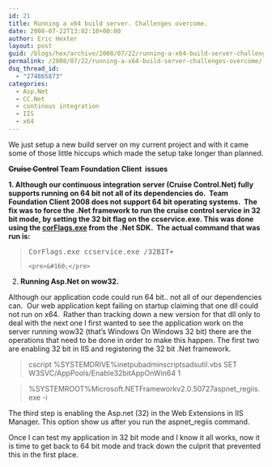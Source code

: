 ```yaml
---
id: 21
title: Running a x64 build server. Challenges overcome.
date: 2008-07-22T13:02:10+00:00
author: Eric Hexter
layout: post
guid: /blogs/hex/archive/2008/07/22/running-a-x64-build-server-challenges-overcome.aspx
permalink: /2008/07/22/running-a-x64-build-server-challenges-overcome/
dsq_thread_id:
  - "274865873"
categories:
  - Asp.Net
  - CC.Net
  - continous integration
  - IIS
  - x64
---
```

We just setup a new build server on my current project and with it came some of those little hiccups which made the setup take longer than planned.

**<strike>Cruise Control</strike> Team Foundation Client&#160; issues**

**1. Although our continuous integration server (Cruise Control.Net) fully supports running on 64 bit not all of its dependencies do.&#160; Team Foundation Client 2008 does not support 64 bit operating systems.&#160; The fix was to force the .Net framework to run the cruise control service in 32 bit mode, by setting the 32 bit flag on the ccservice.exe. This was done using the [corFlags.exe](http://msdn.microsoft.com/en-us/library/ms164699(VS.80).aspx) from the .Net SDK.&#160; The actual command that was run is:**

<div class="CodeSnippetTitleBar">
  <div class="CodeDisplayLanguage">
  </div></p>
</div>

<div class="">
  <blockquote>
    <pre>CorFlags.exe ccservice.exe /32BIT+</pre>
    
    <pre>&#160;</pre>
  </blockquote>
</div>

2. **Running Asp.Net on wow32.**

Although our application code could run 64 bit.. not all of our dependencies can.&#160; Our web application kept failing on startup claiming that one dll could not run on x64.&#160; Rather than tracking down a new version for that dll only to deal with the next one I first wanted to see the application work on the server running wow32 (that&#8217;s Windows On Windows 32 bit) there are the operations that need to be done in order to make this happen. The first two are enabling 32 bit in IIS and registering the 32 bit .Net framework.

> cscript %SYSTEMDRIVE%inetpubadminscriptsadsutil.vbs SET W3SVC/AppPools/Enable32bitAppOnWin64 1
      
>   
> %SYSTEMROOT%Microsoft.NETFrameworkv2.0.50727aspnet_regiis.exe -i&#160; 

The third step is enabling the Asp.net (32) in the Web Extensions in IIS Manager. This option show us after you run the aspnet_regiis command.

Once I can test my application in 32 bit mode and I know it all works, now it is time to get back to 64 bit mode and track down the culprit that prevented this in the first place.&#160;